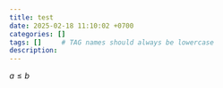 ```yaml
---
title: test
date: 2025-02-18 11:10:02 +0700
categories: []
tags: []     # TAG names should always be lowercase
description: 
---
```


<script src="https://cdn.mathjax.org/mathjax/latest/MathJax.js?config=TeX-AMS-MML_HTMLorMML" type="text/javascript"></script>
$a\leq b$
